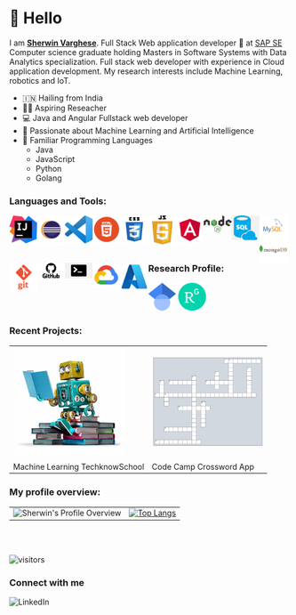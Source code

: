 <div>
<h1>👋 Hello </h1>

<div>
 <p>
   I am <a href="https://github.com/SherwinVarghese"><b>Sherwin Varghese</b></a>. Full Stack Web application developer 💼 at <a href="https://www.sap.com/">SAP SE</a>
   Computer science graduate holding Masters in Software Systems with Data Analytics specialization. Full stack web developer with experience in Cloud application development. My research interests include Machine Learning, robotics and IoT.


- 🇮🇳 Hailing from India
- 👨‍🎓 Aspiring Reseacher
- 💻 Java and Angular Fullstack web developer
- 🤖 Passionate about Machine Learning and Artificial Intelligence
- 🚀 Familiar Programming Languages
    - Java 
    - JavaScript
    - Python 
    - Golang

</h4>
</div>

### Languages and Tools:
<div>
<img align="left" alt="IntelliJ Idea" width="50px" src="https://raw.githubusercontent.com/SherwinVarghese/sherwinvarghese/images/logos/intellij-idea.png" />
<img align="left" alt="Eclipse" width="50px" src="https://raw.githubusercontent.com/SherwinVarghese/sherwinvarghese/images/logos/eclipse.png" />
<img align="left" alt="Visual Studio Code" width="50px" src="https://raw.githubusercontent.com/SherwinVarghese/sherwinvarghese/images/logos/visual-studio-code.png" />
<img align="left" alt="HTML5" width="50px" src="https://raw.githubusercontent.com/SherwinVarghese/sherwinvarghese/images/logos/html5.png" />
<img align="left" alt="CSS3" width="50px" src="https://raw.githubusercontent.com/SherwinVarghese/sherwinvarghese/images/logos/css3.png" />
<img align="left" alt="JavaScript" width="50px" src="https://raw.githubusercontent.com/SherwinVarghese/sherwinvarghese/images/logos/javascript.png" />
<img align="left" alt="Angular" width="50px" src="https://raw.githubusercontent.com/SherwinVarghese/sherwinvarghese/images/logos/angular.png" />
<img align="left" alt="Node.js" width="50px" src="https://raw.githubusercontent.com/SherwinVarghese/sherwinvarghese/images/logos/nodejs.png" />
<img align="left" alt="SQL" width="50px" src="https://raw.githubusercontent.com/SherwinVarghese/sherwinvarghese/images/logos/sql.png" />
<img align="left" alt="MySQL" width="50px" src="https://raw.githubusercontent.com/SherwinVarghese/sherwinvarghese/images/logos/mysql.png" />
<img align="left" alt="MongoDB" width="50px" src="https://raw.githubusercontent.com/SherwinVarghese/sherwinvarghese/images/logos/mongodb.png" />
<img align="left" alt="Git" width="50px" src="https://raw.githubusercontent.com/SherwinVarghese/sherwinvarghese/images/logos/git.png" />
<img align="left" alt="GitHub" width="50px" src="https://raw.githubusercontent.com/SherwinVarghese/sherwinvarghese/images/logos/github.png" />
<img align="left" alt="Terminal" width="50px" src="https://raw.githubusercontent.com/SherwinVarghese/sherwinvarghese/images/logos/terminal.png" />
<img align="left" alt="GCP" width="50px" src="https://raw.githubusercontent.com/SherwinVarghese/sherwinvarghese/images/logos/gcp.png" />
<img align="left" alt="Azure" width="50px" src="https://raw.githubusercontent.com/SherwinVarghese/sherwinvarghese/images/logos/azure.png" />
</div>

####
### Research Profile:
<p>
<a href="https://scholar.google.com/citations?user=wNfeINQAAAAJ&hl=en"><img width="50" src="https://raw.githubusercontent.com/SherwinVarghese/sherwinvarghese/images/logos/google-scholar.png" alt="Google Scholar" border="0"></a> 
<a href="https://www.researchgate.net/profile/Sherwin-Varghese"><img width="50" src="https://raw.githubusercontent.com/SherwinVarghese/sherwinvarghese/images/logos/research-gate.png" alt="Research Gate" border="0"></a>
</p>

### Recent Projects:
<p>
<table border="0">
<tr>
<td>
<a href="https://github.com/SherwinVarghese/Machine-Learning-TechknowSchool"><img width="200" src="https://raw.githubusercontent.com/SherwinVarghese/Machine-Learning-TechknowSchool/master/Images/machine_learning.jpg" alt="Machine Learning TechknowSchool" border="0"></a>
</td>
<td>
<a href="https://github.com/SherwinVarghese/CodeCamp"><img width="200"  src="https://raw.githubusercontent.com/SherwinVarghese/CodeCamp/main/public/cw-img.png" alt="Code Camp Crossword App"></a>
</td>
</tr>
<tr>
<td>
Machine Learning TechknowSchool 
</td>
<td>
Code Camp Crossword App 
</td>
</tr>
</table>
</p>



<div><h3>My profile overview: </h3></div>

| | |
| :--: | :--: |
| ![Sherwin's Profile Overview](https://github-readme-stats.vercel.app/api?username=SherwinVarghese&theme=algolia&show_icons=true) | [![Top Langs](https://github-readme-stats.vercel.app/api/top-langs/?username=SherwinVarghese&theme=algolia&layout=compact)](https://github.com/SherwinVarghese/) |

<br />
<br />

![visitors](https://visitor-badge.laobi.icu/badge?page_id=SherwinVarghese)

### Connect with me
[<img align="left" alt="LinkedIn" width="200" src="https://github.com/melanieshi0120/melanieshi0120/blob/master/linkedin.ico" />](https://in.linkedin.com/in/sherwin-varghese)

</div>